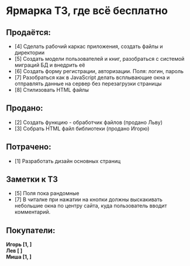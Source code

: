 # Ярмарка ТЗ, где всё бесплатно

## Продаётся:

- [4] Сделать рабочий каркас приложения, создать файлы и директории
- [5] Создать модели пользователей и книг, разобраться с системой миграций БД и внедрить её
- [6] Создать форму регистрации, авторизации. Поля: логин, пароль
- [7] Разобраться как в JavaScript делать всплывающие окна и отправлять данные на сервер без перезагрузки страницы
- [8] Стилизовать HTML файлы


## Продано:

- [2] Создать функцию - обработчик файлов (продано Льву)
- [3] Собрать HTML файл библиотеки (продано Игорю)

## Потрачено:

- [1] Разработать дизайн основных страниц


## Заметки к ТЗ 
- [5] Поля пока рандомные  
- [7] В читалке при нажатии на кнопки должны выскакивать небольшие окна по центру сайта, куда пользователь вводит комментарий.


## Покупатели:
 **Игорь [1, ]**  
 **Лев [ ]**  
 **Миша [1, ]**
